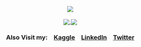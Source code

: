 <div align="center">
  <a href="https://github.com/emnopal">
    <img align="center" src="https://github-readme-stats.vercel.app/api/top-langs/?username=emnopal&layout=compact&langs_count=10&theme=github_dark&show_icons=true" />
  </a><br><br>
  <a href="https://github.com/emnopal">
    <img align="center" src="https://github-readme-stats.vercel.app/api?username=emnopal&count_private=true&show_icons=true&theme=github_dark" />
  </a>
  <a href="https://github.com/emnopal">
    <img align="center" src="https://github-readme-stats.vercel.app/api/wakatime?username=emnopal&layout=compact" />
  </a>
</div>

<div align="center">
  <h3>Also Visit my:&emsp;<a href="https://www.kaggle.com/emnopal">Kaggle</a>&emsp;<a href="https://www.linkedin.com/in/muhammad-naufal-9745b2175/">LinkedIn</a>&emsp;<a href="https://twitter.com/munaufal__">Twitter</a></h3>
</div>




